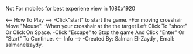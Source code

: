 Not For mobiles
for best experiene view in
1080x1920

<-- How To Play -->
-Click"start" to start the game.
-For moving crosshair Move "Mouse".
-When your crosshair at the the target Left Click To "shoot" Or Click On Space.
-Click "Escape" to Stop the game And Click "Enter" Or "Start" To Continue.
<-- Info -->
-Created By: Salman El-Zaydy , Email: salmanelzaydy.
